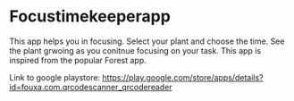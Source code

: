 # Focustimekeeperapp

This app helps you in focusing. Select your plant and choose the time. See the plant grwoing as you conitnue focusing on your task.
This app is inspired from the popular Forest app. 

Link to google playstore:
https://play.google.com/store/apps/details?id=fouxa.com.qrcodescanner_qrcodereader
